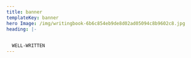 ```yaml
---
title: banner
templateKey: banner
hero Image: /img/writingbook-6b6c854eb9de8d02ad05094c8b9602c8.jpg
heading: |-
  

  WELL-WRITTEN
---
```

